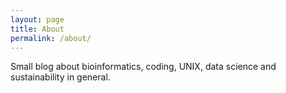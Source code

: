 ```yaml
---
layout: page
title: About
permalink: /about/
---
```


Small blog about bioinformatics, coding, UNIX, data science and sustainability in general.

